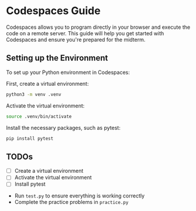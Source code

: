 # Codespaces Guide

Codespaces allows you to program directly in your browser and execute the code on a remote server. This guide will help you get started with Codespaces and ensure you're prepared for the midterm.

## Setting up the Environment

To set up your Python environment in Codespaces:

First, create a virtual environment:

```bash
python3 -m venv .venv
```

Activate the virtual environment:

```bash
source .venv/bin/activate
```

Install the necessary packages, such as pytest:

```bash
pip install pytest
```

## TODOs

- [ ] Create a virtual environment
- [ ] Activate the virtual environment
- [ ] Install pytest
- Run ```test.py``` to ensure everything is working correctly
- Complete the practice problems in ```practice.py```
